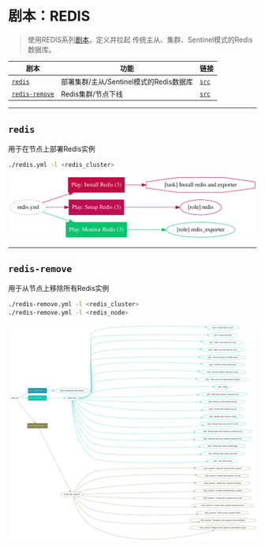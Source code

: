 # 剧本：REDIS

> 使用REDIS系列[剧本](p-playbook.md)，定义并拉起 传统主从、集群、Sentinel模式的Redis数据库。

| 剧本 | 功能                                                         | 链接                                                         |
|--------|--------------------------------------------------------------| ------------------------------------------------------------ |
|  [`redis`](p-redis.md#redis)                        |        部署集群/主从/Sentinel模式的Redis数据库              |        [`src`](https://github.com/vonng/pigsty/blob/master/redis.yml)            |
|  [`redis-remove`](p-redis.md#redis-remove)          |        Redis集群/节点下线                                   |        [`src`](https://github.com/vonng/pigsty/blob/master/redis-remove.yml)     |


------------------

## `redis`

用于在节点上部署Redis实例

```bash
./redis.yml -l <redis_cluster>
```

![](../_media/playbook/redis.svg)

------------------

## `redis-remove`

用于从节点上移除所有Redis实例

```bash
./redis-remove.yml -l <redis_cluster>
./redis-remove.yml -l <redis_node>
```

![](../_media/playbook/redis-remove.svg)

